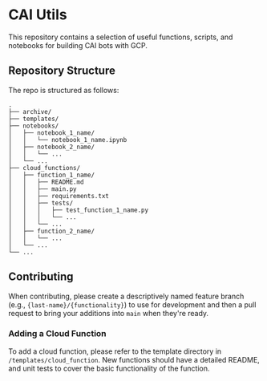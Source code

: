 # CAI Utils

This repository contains a selection of useful functions, scripts, and notebooks for building CAI bots with GCP.


## Repository Structure

The repo is structured as follows:

```
.
├── archive/
├── templates/
├── notebooks/
│   ├── notebook_1_name/
│   │   └── notebook_1_name.ipynb
│   ├── notebook_2_name/
│   │   └── ...
│   └── ...
├── cloud_functions/
│   ├── function_1_name/
│   │   ├── README.md
│   │   ├── main.py
│   │   ├── requirements.txt
│   │   ├── tests/
│   │   │   ├── test_function_1_name.py
│   │   │   └── ...
│   │   └── ...
│   ├── function_2_name/
│   │   └── ...
│   └── ...
└── ...
```

## Contributing

When contributing, please create a descriptively named feature branch (e.g., `{last-name}/{functionality}`) to use for development and then a pull request to bring your additions into `main` when they're ready.

### Adding a Cloud Function

To add a cloud function, please refer to the template directory in `/templates/cloud_function`. New functions should have a detailed README, and unit tests to cover the basic functionality of the function.